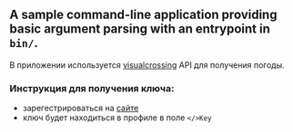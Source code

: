 ## A sample command-line application providing basic argument parsing with an entrypoint in `bin/`.

В приложении используется [visualcrossing](https://www.visualcrossing.com/) API  для получения погоды.

### Инструкция для получения ключа:
- зарегестрироваться на [сайте](https://www.visualcrossing.com/sign-up)
- ключ будет находиться в профиле в поле `</>Key`